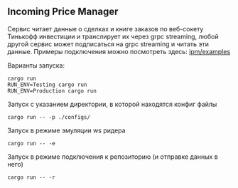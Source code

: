 ## Incoming Price Manager

Сервис читает данные о сделках и книге заказов по веб-сокету Тинькофф инвестиции и транслирует их через grpc streaming, 
любой другой сервис может подписаться на grpc streaming и читать эти данные. Примеры подключения можно посмотреть 
здесь: [ipm/examples](ipm/examples)

Варианты запуска:
```shell
cargo run
RUN_ENV=Testing cargo run
RUN_ENV=Production cargo run
```

Запуск с указанием директории, в которой находятся конфиг файлы
```shell
cargo run -- -p ./configs/
```

Запуск в режиме эмуляции ws ридера 
```shell
cargo run -- -e
```

Запуск в режиме подключения к репозиторию (и отправке данных в него)
```shell
cargo run -- -r
```
